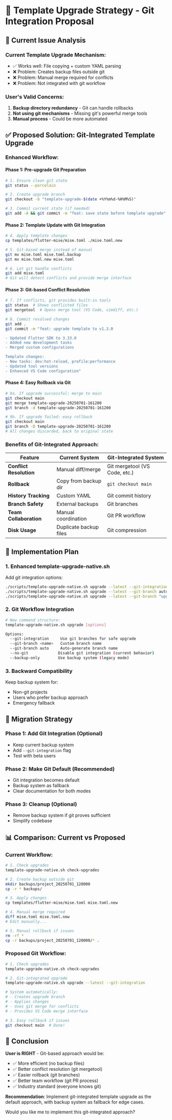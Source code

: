 # 🔄 Template Upgrade Strategy - Git Integration Proposal

## 🎯 Current Issue Analysis

### Current Template Upgrade Mechanism:
- ✅ Works well: File copying + custom YAML parsing
- ❌ Problem: Creates backup files outside git
- ❌ Problem: Manual merge required for conflicts
- ❌ Problem: Not integrated with git workflow

### User's Valid Concerns:
1. **Backup directory redundancy** - Git can handle rollbacks
2. **Not using git mechanisms** - Missing git's powerful merge tools
3. **Manual process** - Could be more automated

## ✅ Proposed Solution: Git-Integrated Template Upgrade

### Enhanced Workflow:

#### Phase 1: Pre-upgrade Git Preparation
```bash
# 1. Ensure clean git state
git status --porcelain

# 2. Create upgrade branch
git checkout -b "template-upgrade-$(date +%Y%m%d-%H%M%S)"

# 3. Commit current state (if needed)
git add -A && git commit -m "feat: save state before template upgrade"
```

#### Phase 2: Template Update with Git Integration
```bash
# 4. Apply template changes
cp templates/flutter-mise/mise.toml ./mise.toml.new

# 5. Git-based merge instead of manual
git mv mise.toml mise.toml.backup
git mv mise.toml.new mise.toml

# 6. Let git handle conflicts
git add mise.toml
# Git will detect conflicts and provide merge interface
```

#### Phase 3: Git-based Conflict Resolution
```bash
# 7. If conflicts, git provides built-in tools
git status  # Shows conflicted files
git mergetool  # Opens merge tool (VS Code, vimdiff, etc.)

# 8. Commit resolved changes
git add .
git commit -m "feat: upgrade template to v1.3.0

- Updated Flutter SDK to 3.33.0
- Added new development tasks
- Merged custom configurations

Template changes:
- New tasks: dev:hot-reload, profile:performance
- Updated tool versions
- Enhanced VS Code configuration"
```

#### Phase 4: Easy Rollback via Git
```bash
# 9a. If upgrade successful: merge to main
git checkout main
git merge template-upgrade-20250701-161200
git branch -d template-upgrade-20250701-161200

# 9b. If upgrade failed: easy rollback
git checkout main
git branch -D template-upgrade-20250701-161200
# All changes discarded, back to original state
```

### Benefits of Git-Integrated Approach:

| Feature | Current System | Git-Integrated System |
|---------|----------------|----------------------|
| **Conflict Resolution** | Manual diff/merge | Git mergetool (VS Code, etc.) |
| **Rollback** | Copy from backup dir | `git checkout main` |
| **History Tracking** | Custom YAML | Git commit history |
| **Branch Safety** | External backups | Git branches |
| **Team Collaboration** | Manual coordination | Git PR workflow |
| **Disk Usage** | Duplicate backup files | Git compression |

## 🚀 Implementation Plan

### 1. Enhanced template-upgrade-native.sh

Add git integration options:

```bash
./scripts/template-upgrade-native.sh upgrade --latest --git-integration
./scripts/template-upgrade-native.sh upgrade --latest --git-branch auto
./scripts/template-upgrade-native.sh upgrade --latest --git-branch "upgrade/flutter-1.3.0"
```

### 2. Git Workflow Integration

```bash
# New command structure:
template-upgrade-native.sh upgrade [options]

Options:
  --git-integration     Use git branches for safe upgrade
  --git-branch <name>   Custom branch name
  --git-branch auto     Auto-generate branch name
  --no-git             Disable git integration (current behavior)
  --backup-only        Use backup system (legacy mode)
```

### 3. Backward Compatibility

Keep backup system for:
- Non-git projects
- Users who prefer backup approach
- Emergency fallback

## 🎯 Migration Strategy

### Phase 1: Add Git Integration (Optional)
- Keep current backup system
- Add `--git-integration` flag
- Test with beta users

### Phase 2: Make Git Default (Recommended)
- Git integration becomes default
- Backup system as fallback
- Clear documentation for both modes

### Phase 3: Cleanup (Optional)
- Remove backup system if git proves sufficient
- Simplify codebase

## 📊 Comparison: Current vs Proposed

### Current Workflow:
```bash
# 1. Check upgrades
template-upgrade-native.sh check-upgrades

# 2. Create backup outside git
mkdir backups/project_20250701_120000
cp -r * backups/

# 3. Apply changes
cp templates/flutter-mise/mise.toml mise.toml.new

# 4. Manual merge required
diff mise.toml mise.toml.new
# Edit manually...

# 5. Manual rollback if issues
rm -rf *
cp -r backups/project_20250701_120000/* .
```

### Proposed Git Workflow:
```bash
# 1. Check upgrades
template-upgrade-native.sh check-upgrades

# 2. Git-integrated upgrade
template-upgrade-native.sh upgrade --latest --git-integration

# System automatically:
# - Creates upgrade branch
# - Applies changes
# - Uses git merge for conflicts
# - Provides VS Code merge interface

# 3. Easy rollback if issues
git checkout main  # Done!
```

## 🎯 Conclusion

**User is RIGHT** - Git-based approach would be:
- ✅ More efficient (no backup files)
- ✅ Better conflict resolution (git mergetool)
- ✅ Easier rollback (git branches)
- ✅ Better team workflow (git PR process)
- ✅ Industry standard (everyone knows git)

**Recommendation**: Implement git-integrated template upgrade as the default approach, with backup system as fallback for edge cases.

Would you like me to implement this git-integrated approach?
